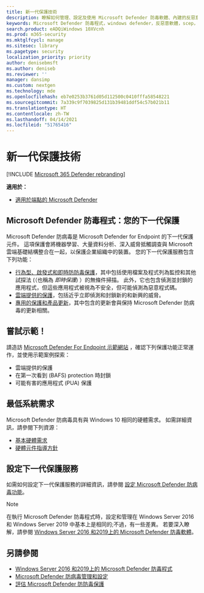 ```yaml
---
title: 新一代保護技術
description: 瞭解如何管理、設定及使用 Microsoft Defender 防毒軟體、內建的反惡意程式碼和防防毒保護。
keywords: Microsoft Defender 防毒程式，windows defender，反惡意軟體，scep，system center endpoint protection，system center configuration manager，病毒，惡意程式碼，威脅，偵測，保護，安全性
search.product: eADQiWindows 10XVcnh
ms.prod: m365-security
ms.mktglfcycl: manage
ms.sitesec: library
ms.pagetype: security
localization_priority: priority
author: denisebmsft
ms.author: deniseb
ms.reviewer: ''
manager: dansimp
ms.custom: nextgen
ms.technology: mde
ms.openlocfilehash: eb7e0253b3761d05d112500c0410fffa58548221
ms.sourcegitcommit: 7a339c9f7039825d131b39481ddf54c57b021b11
ms.translationtype: HT
ms.contentlocale: zh-TW
ms.lasthandoff: 04/14/2021
ms.locfileid: "51765416"
---
```

# <a name="next-generation-protection"></a>新一代保護技術

[!INCLUDE [Microsoft 365 Defender rebranding](../../includes/microsoft-defender.md)]

**適用於：**

- [適用於端點的 Microsoft Defender](/microsoft-365/security/defender-endpoint/)

## <a name="microsoft-defender-antivirus-your-next-generation-protection"></a>Microsoft Defender 防毒程式：您的下一代保護

Microsoft Defender 防病毒是 Microsoft Defender for Endpoint 的下一代保護元件。 這項保護會將機器學習、大量資料分析、深入威脅抵觸調查與 Microsoft 雲端基礎結構整合在一起，以保護企業組織中的裝置。 您的下一代保護服務包含下列功能：

- [行為型、啟發式和即時防防毒保護](configure-protection-features-microsoft-defender-antivirus.md)，其中包括使用檔案及程式列為監控和其他試探法 (（也稱為 *即時保護*) ）的無條件掃描。 此外，它也包含偵測並封鎖的應用程式，但這些應用程式被視為不安全，但可能偵測為惡意程式碼。
- [雲端提供的保護](cloud-protection-microsoft-defender-antivirus.md)，包括近乎立即偵測和封鎖新的和新興的威脅。
- [專用的保護和產品更新](manage-updates-baselines-microsoft-defender-antivirus.md)，其中包含的更新會與保持 Microsoft Defender 防病毒的更新相關。

## <a name="try-a-demo"></a>嘗試示範！

請造訪 [Microsoft Defender For Endpoint 示範網站](https://demo.wd.microsoft.com?ocid=cx-wddocs-testground) ，確認下列保護功能正常運作，並使用示範案例探索：
- 雲端提供的保護
- 在第一次看到 (BAFS) protection 時封鎖
- 可能有害的應用程式 (PUA) 保護

## <a name="minimum-system-requirements"></a>最低系統需求

Microsoft Defender 防病毒具有與 Windows 10 相同的硬體需求。 如需詳細資訊，請參閱下列資源：

- [基本硬體需求](/windows-hardware/design/minimum/minimum-hardware-requirements-overview)
- [硬體元件指導方針](/windows-hardware/design/component-guidelines/components)

## <a name="configure-next-generation-protection-services"></a>設定下一代保護服務

如需如何設定下一代保護服務的詳細資訊，請參閱 [設定 Microsoft Defender 防病毒功能](configure-microsoft-defender-antivirus-features.md)。

> [!Note]  
> 在執行 Microsoft Defender 防毒程式時，設定和管理在 Windows Server 2016 和 Windows Server 2019 中基本上是相同的;不過，有一些差異。 若要深入瞭解，請參閱 [Windows Server 2016 和2019上的 Microsoft Defender 防毒軟體](microsoft-defender-antivirus-on-windows-server.md)。

## <a name="see-also"></a>另請參閱

- [Windows Server 2016 和2019上的 Microsoft Defender 防毒程式](microsoft-defender-antivirus-on-windows-server.md)
- [Microsoft Defender 防病毒管理和設定](configuration-management-reference-microsoft-defender-antivirus.md)
- [評估 Microsoft Defender 防防毒保護](evaluate-microsoft-defender-antivirus.md)